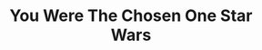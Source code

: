 ---
layout: post
title:  "You Were The Chosen One Star Wars"
categories: meme-template
template_id: 412
---